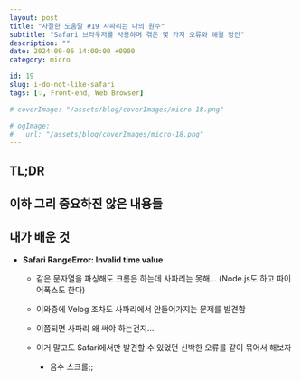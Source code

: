 ```yaml
---
layout: post
title: "자잘한 도움말 #19 사파리는 나의 원수"
subtitle: "Safari 브라우저를 사용하며 겪은 몇 가지 오류와 해결 방안"
description: ""
date: 2024-09-06 14:00:00 +0900
category: micro

id: 19
slug: i-do-not-like-safari
tags: [💡, Front-end, Web Browser]

# coverImage: "/assets/blog/coverImages/micro-18.png"

# ogImage:
#   url: "/assets/blog/coverImages/micro-18.png"
---
```


## TL;DR

## 이하 그리 중요하진 않은 내용들

## 내가 배운 것

- **Safari RangeError: Invalid time value**
  
    - 같은 문자열을 파싱해도 크롬은 하는데 사파리는 못해… (Node.js도 하고 파이어폭스도 한다)
    
    
    - 이와중에 Velog 조차도 사파리에서 안들어가지는 문제를 발견함
    - 이쯤되면 사파리 왜 써야 하는건지…
    - 이거 말고도 Safari에서만 발견할 수 있었던 신박한 오류를 같이 묶어서 해보자
        - 음수 스크롤;;
